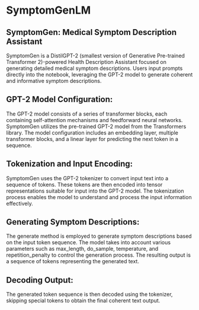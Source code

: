 # SymptomGenLM
## SymptomGen: Medical Symptom Description Assistant

SymptomGen is a DistilGPT-2 (smallest version of Generative Pre-trained Transformer 2)-powered Health Description Assistant focused on generating detailed medical symptom descriptions. 
Users input prompts directly into the notebook, leveraging the GPT-2 model to generate coherent and informative symptom descriptions. 

## GPT-2 Model Configuration:

The GPT-2 model consists of a series of transformer blocks, each containing self-attention mechanisms and feedforward neural networks. SymptomGen utilizes the pre-trained GPT-2 model from the Transformers library. The model configuration includes an embedding layer, multiple transformer blocks, and a linear layer for predicting the next token in a sequence.

## Tokenization and Input Encoding:

SymptomGen uses the GPT-2 tokenizer to convert input text into a sequence of tokens. These tokens are then encoded into tensor representations suitable for input into the GPT-2 model. The tokenization process enables the model to understand and process the input information effectively.

## Generating Symptom Descriptions:

The generate method is employed to generate symptom descriptions based on the input token sequence. The model takes into account various parameters such as max_length, do_sample, temperature, and repetition_penalty to control the generation process. The resulting output is a sequence of tokens representing the generated text.

## Decoding Output:

The generated token sequence is then decoded using the tokenizer, skipping special tokens to obtain the final coherent text output.
